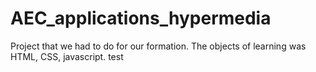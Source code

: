 # AEC_applications_hypermedia
Project that we had to do for our formation. The objects of learning was HTML, CSS, javascript. test
